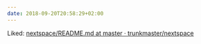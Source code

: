```yaml
---
date: 2018-09-20T20:58:29+02:00
---
```


Liked: [nextspace/README.md at master · trunkmaster/nextspace](https://github.com/trunkmaster/nextspace/blob/master/README.md)
